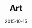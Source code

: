 ---
layout: staff
date: 2015-10-15
image: 
category: staff_support
name: Ms. Brody
room: Art room
title: Art
email: jsbrody@cps.edu
---